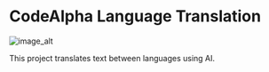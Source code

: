 
# CodeAlpha Language Translation

![image_alt](images/capture_20250720211940684.bmp)

This project translates text between languages using AI.

